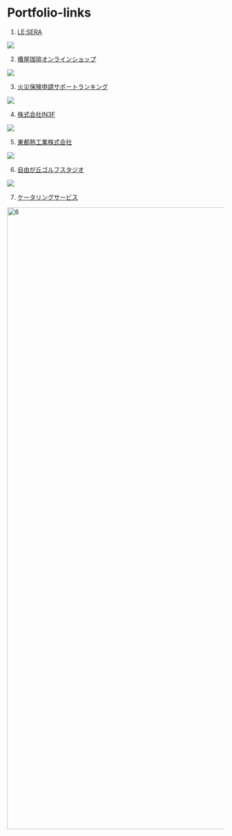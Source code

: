 # Portfolio-links

1. <a href="http://lesera.jp/">LE;SERA</a>

<img src="https://user-images.githubusercontent.com/92090164/193722140-1009581d-b604-4173-8df3-ffabc5808806.png">

2. <a href="https://www.tsubakiya-online.shop/">椿屋珈琲オンラインショップ</a>

<img src="https://user-images.githubusercontent.com/92090164/178696781-24eb7ce6-4270-469a-ac18-9424fd850efe.png">

3. <a href="https://ouchinohoken.com/">火災保険申請サポートランキング</a>

<img src="https://user-images.githubusercontent.com/92090164/178698323-87eecbdd-07db-4d93-9d28-9a6db5138120.png">

4. <a href="https://in3f.com/">株式会社IN3F</a>

<img src="https://user-images.githubusercontent.com/92090164/178699803-eeba1e5e-a10a-4ef6-a330-98ca4ee5b24e.png">

5. <a href="http://www.tohtonetsu.co.jp/">東都熱工業株式会社</a>

<img src="https://user-images.githubusercontent.com/92090164/178700722-c4144569-a04f-4114-bb11-95b2e181aeba.png">

6. <a href="https://jiyugaoka-golfstudio.jp/">自由が丘ゴルフスタジオ</a>

<img src="https://user-images.githubusercontent.com/92090164/178701514-0d48e291-5bfd-418d-8006-08367a382ab7.png">

7. <a href="https://ayli.jp/">ケータリングサービス</a>

<img width="1440" alt="6" src="https://user-images.githubusercontent.com/92090164/178702255-4b7d3db7-503f-498f-abb8-c11d1192d390.png">

